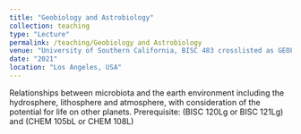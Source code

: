 ```yaml
---
title: "Geobiology and Astrobiology"
collection: teaching
type: "Lecture"
permalink: /teaching/Geobiology and Astrobiology
venue: "University of Southern California, BISC 483 crosslisted as GEOL 483"
date: "2021"
location: "Los Angeles, USA"
---
```


Relationships between microbiota and the earth environment including the hydrosphere, lithosphere and atmosphere, with consideration of the potential for life on other planets. Prerequisite: (BISC 120Lg or BISC 121Lg) and (CHEM 105bL or CHEM 108L) 
